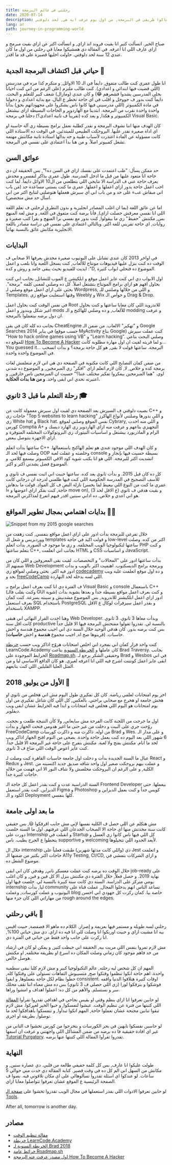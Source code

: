 ```yaml
---
title: رحلتي في عالم البرمجة
date: 2020-07-14
description: حابب استرجع معاكوا طريقي في البرمجة, من اول يوم عرفت ايه هي, لحد دلوقتي.
lang: ar
path: journey-in-programming-world
---
```


صباح الخير. اتسألت كتير انا بقيت فروند اند ازاي, و اتسألت اكتر عن ازاي بقيت مبرمج و ازاي عارف اللي انا اعرفه. في المقالة دي همشيكوا معايا في رحلتي من اول ما كان عندي 12 سنة لحد دلوقتي. حاولت اخليها قصيرة على قد ما اقدر.

## حياتي قبل اكتشاف البرمجة الجدية 👶

انا طول عمري كنت طالب متفوق, دايماً في الـ 10 الاوائل, و متكرم كذا مره في مدرستي (اللي قضيت فيها ابتدائي و اعدادي). كنت طالب ملتزم (على الرغم من اني كنت احياناً بخلي المدرسين يشدوا فشعرهم 😂) و كان عندي (ومازال) شغف كبير للتعلم و البحث. دايماً كنت بدور ف جووجل و اقلب في اي حاجة تخطر ع البال. مع بداية اعدادي و دخولنا في مادة الكمبيوتر (اللي مدرسيني فيها كانوا ناس يشكروا على مجهوداتهم بحق) بدأنا واحدة واحدة نقرب من البرمجة. ابتدينا مع الهاردوير و الحاجات البسيطة ازاي بيشتغل الكمبيوتر و هكذا, و بعد كده (تقريباً ف تانية اعدادي؟) دخلنا في برمجة Visual Basic.

كان الهدف منها اننا نشوف البرمجة و نقدر كطلبة نعمل برامج بسيطة زي آلة حاسبة او اي اداة صغيرة نقدر عليها. البروجكت الطبيعي للمبتدئين. في الوقت ده الاستاذة اللي كانت مسؤولة عن المادة اعتذرت لأسباب طبية و جه بدالها استاذة تانية مكانتش مهتمة تشغل كمبيوتر اصلاً. و من هنا بدأ اعتمادي على نفسي في البرمجة.

## عوائق السن

حد ممكن يسأل: "طب اعتمدت على نفسك ازاي في السن ده؟", بس الحقيقة ان دي حاجة انا متعود عليها من قبل ما ادخل المدرسة. طول عمري بذاكر لنفسي و محدش يعرف حاجة عني ف الدراسة الا نتايجي اللي بتطلعني من ال10 الاوائل دايماً. لما كنت احب اعمل حاجة بدور ازاي اعملها و اعملها, عمري ما كنت بستنى مساعدة حد (من باب اني مبقاش عبء على حد و من باب اني اي سيرش هعملها هتوصلني لنتايج اكتر من اني اسأل حد مش متخصص).

اما عن عائق اللغة (بما ان اغلب المصادر انجليزية و بدون التطرق لرحلتي ف تعلم اللغة اللي انا نفسي معرفش حصلت ازاي), فأنا برضة كنت متفوق في اللغة, و مش لغة المنهج بس, مكنتش "حفيظ" زي ما بيقولوا, كنت بدور مع نفسي برا المنهج و بقرأ كتب صغيرة و روايات, اي حاجة تقربني للغة اكتر. وبالتالي اعتمادي على نفسي في دراسة مصادر باللغة الانجليزية مكانش عائق بالنسبة نهائياً.

## البدايات

في اواخر 2013 كان عندي تشانل على اليوتيوب صغيرة محدش يعرفها الا صحابي ف الوقت ده كنت بنزل عليها فيديوهات مونتاج للألعاب, كنت بسجل اللعبة وانا بلعب و اعمل ايديت للفيديو بحيث يبقى جامد و روش و كده :"D, الموضوع ده فتحلي ابواب كتيرة.

اول الابواب دي اني كنت عايز اعمل موقع و ابلكيشن ع الموب للتشانل, بجانب اني كنت بحاول افهم هو ازاي برامج المونتاج بتشتغل اصلاً. كل ده وصلني لمعنى كلمة "برمجة". بحثي على ازاي اعمل موقع وصلني لـ Wordpress, و اللي من خلالها وصلتني للـ Templates. وقتها استغليت مواقع زي Weebly و Wix و خواص الـ Drag & Drop.

في نفس الوقت كنت بحاول اعمل Root للاندرويد اللي كان معايا ساعتها و كنت بحاول اغير شكل ويندوز و اعمل mods للألعاب, و ده وصلني للهاكنج و الـ modding و عرفت ان دول برضه بيتعملوا بالبرمجة.

بجانب ده كله كان في بقى CheatEngine و "تهكير" الالعاب. من ضمن الـ Google Searches في يناير 2014 (حسب موقع MyActivity بتاع Google) كنت عملت سيرش "How to hack online games using VB" و "Learn hacking". وصلني البحث بتاعي للموقع ده [How To Become A Hacker](http://www.catb.org/esr/faqs/hacker-howto.html##basic_skills) و لما قريته لقيت ان اول مهارة مطلوبة كانت... You guessed it... البرمجة. ساعتها قولت لا بقى, هو كل حاجة برمجة؟ و بدأت اتسحب في الموضوع واحدة واحدة.

من ضمن كمان النصايح اللي كانت مكتوبة في الصفحة دي هي اني لازم متعلمش لغات برمجة كده و خلاص, لا, كان لازم اتعلم ازاي "افكر" زي المبرمجين, و الموضوع ده شدني اوي. "هما المبرمجين بيفكروا تفكير مختلف عننا؟" حسيت ان المبرمجين ناس خارقين, و اعتبرته تحدي اني ابقى واحد. **و من هنا بدأت الحكاية.**

## رحلة التعلم ما قبل 3 ثانوي 🎓

بصيت دلوقتي ف السيرش بعد الصفحة دي لقيت اول سيرش معمولة كانت عن C++ و حاجات زي "Top 5 websites to learn hacking" و اللي بدورها وصلتني لأنواع الهاكرز زي White hat و Black hat. نفس الموقع وصلني لموقع Cybrary, و اللي منه اخدت كورس Comptia A+ التجهيزي بتاعهم و عرفت منه ازاي الهاردوير زي الهارد ديسك و الرام و الماذربورد بيشتغل و اساسيات النيتورك زي البروتوكولات المختلفه المتوفرة و ازاي الاجهزة بتتوصل ببعض.

ساعتها بدأت اتعلم C++ و كان الهدف اللي موجود عندي هو تعلم الهاكنج باستعمالها. وصلت فيها لحد الـ OOP وخلصته و عملت لعبة console بسيطة حسيت فيها بإنجاز و اتشديت اكتر للبرمجة. اللي هو انا بكتب شوية كود الاقي الكمبيوتر بيسمع كلامي. و الموضوع فضل يشدني اكتر و اكتر.

كل ده كان قبل 2015. و بدأت ثانوي بعد كده. ساعتها حبيت اني اثبت نفسي ف ثانوي و للأسف التصحيح في المدرسة الحكومية اللي كنت فيها ظلمني لدرجة ان درجاتي كانت نازلة النص ف كل المواد. قولت ما بدهاش (عمري ما كنت من النوع اللي بيعيط لما يخسر حاجة, كنت بفكر ازاي اعوضها و ءا move on), و بقيت هدفي ف ثانوي (ع الاقل لحد 3) هو اني اعدي و خلاص. ده اداني سنتين اقدر فيهم اتفرغ لمذاكرتي البرمجة.

## بدايات اهتمامي بمجال تطوير المواقع 👨‍💻

![Snippet from my 2015 google searches](/searches.png)

خلال تفرغي للبرمجة بدأت ادور على ازاي اعمل مواقع بنفسي, كنت زهقت من ووردبريس و شغل الـ templates و قولت اكيد في حاجة low-level اكتر من كده. وصلت ساعتها لتكنولوجيا الويب المختلفه. و زي ما موجود ف الصورة, بدأت اتعلم PHP و كنت بتعلم ساعتها C++, بجانب اني اتعلمت HTML و CSS و اساسيات JavaScript.

بدأت ساعتها ادور على "المجالات" و التخصصات. لقيت بقى المعروفين و اللي كان من ضمنهم الـ Web Development وبرمجة برامج الديسكتوب. اهتميت اكتر بالويب و بدأت ادور فيه اكتر. بحثي وصلني لمواقع زي [codecademy](https://www.codecademy.com/) و ده اول موقع اتعلمت عليه ويب بجد و [freeCodeCamp](freecodecamp.org) اللي لسه بدخله لحد النهاردة.

ف الفترة دي انا كنت بعرف اعمل برامج بـ Visual Basic و console باستعمال C++ (وكنت بقلب فالـ GUI شوية) و كنت بعرف اعمل مواقع بسيطة جداً و بعدها بشوية بدأت ادور ازاي اعمل ابلكيشنز للاندرويد, بس الموضوع مشدنيش و سيبته بسرعة. كنت كمان بعرف استعمل SQL باستخدام PostgreSQL و بقدر اعمل سيرفرات لوكال ع الاقل باستخدام XAMPP.

وهنا اخدت القرار النهائي اني هبقى Web Developer. وبدأت معاها 3 ثانوي. 3 ثانوي كانت اقل سنة productive بالنسبة لي. تقدروا تقولوا مفتحتش البرمجة فيها الا قليل جداً بس كنت برضه بدور. كان هدفي الوحيد خلال السنة دي اني اجيب مجموع هندسة و اخش حاسبات. (قريتوها صح اه, اجيب مجموع **هندسة** و اخش **حاسبات**).

كنت واخد قرار كمان اني بمجرد اني اخلص امتحانات هروّح اذاكر ويب حسب [خريطة](https://www.youtube.com/watch?v=gVXcqO9A1vo) LearnCode.Academy كان عاملها و [الخريطة السنوية](https://www.youtube.com/watch?v=Zftx68K-1D4) بتاعت Brad Traversy. بجانب الخرايط الموجودة على [Roadmap.sh](https://roadmap.sh). وحقيقي الشكر يرجع لـ Brad و Wesbos في اني ابقى عايز اعمل كونتنت اشرح فيه اللي انا اعرفه لغيري. هو كان الدافع الاساسي ليا و من المثل العليا القليلين اللي كنت بتابعهم.

## الأول من يوليو, 2018 😤

اخر يوم امتحانات لعلمي رياضة. كان كل تفكيري طول اليوم مش اني هخلص من ثانوي او هخش جامعة او هخرج مع صحابي براحتي. بالعكس, كل اللي كان شاغل تفكيري من اول يوم امتحانات هو اليوم اللي هخلص فيه امتحانات و ابدأ فيه الخرايط عشان ابقى ويب ديفلوبر.

اول ما خرجت من اللجنة كانت الفرحة مش سايعاني, ولا كأن النتيجة طلعت و نجحت. روّحت جري على البيت و دخلت من غير حتى ما اغير هدومي فتحت الجهاز و بدأت FreeCodeCamp من اوله. ذاكرت منه و ذاكرت كورسات Brad و Wes. و على مدار الـ 6 شهور اللي بعد اليوم ده كنت بعمل حاجة واحدة. بصحى من النوم افتح الجهاز اذاكر ويب لحد ما انام. مكنتش بفتح ولا لعبة. مكنتش بتفرج على حاجة غير البرمجة الا قليل جداً. كنت عايز اعوض الوقت اللي ضاع ف 3 ثانوي.

عبال ما السنة الجديدة بدأت و دخلت اول جامعة حاسبات القاهرة كنت وصلت لـ React و Redux و Jest. و عملت بيهم بروجكت صغير اول واحد شافه صديق جديد اكتسبته من الكلية, و على الرغم ان البروجكت مخلصش ولا شاف النور الا اني فهمت من خلاله حاجات كتيرة جداً.

السنة الدراسية عدت و كنت بقدر اعمل كل حاجة الـ Frontend Developer بيعملها. حتى الديزاين. كنت بقدر استعمل Figma و Photoshop كويس جداً و كنت بعمل الديزاين و الكود و الـ Deployment كلها بنفسي.

## ما بعد اولى جامعة

مش هتكلم عن اللي حصل ف الكلية نفسها لإني مش حابب اقرفكوا 😃, بس حقيقي كانت سنة مخدتش منها اي حاجة الا الصحاب الجدعان اللي عرفتهم. اول ما السنة خلصت دورت على Internship و اتقبلت في Startup كل اللي فيها ناس كانوا زي العسل و يتحطوا ع الجرح يطيب. ناس supportive و welcoming لأبعد الحدود اللي تتخيلوها.

خلال ال internship دي (واللي كانت مدتها شهرين) طبقت فعلياً على Jest و اتعلمت حاجات اكتر بكتير من ضمنها الـ A11y Testing, CI/CD, و ازاي الشركات بتمشي في موضوع الشغل ده.

خلال الوقت ده برضه كنت عملت معسكر تاني, وهدفي كان اني ابقى job-ready على نهاية 2019. و حصل فعلاً, خلال الفترة دي مكنتش بنزل الا كل فين و فين, و كان اغلب يومي متركز على الدراسة. السنة دي كانت سنة كبيرة بالنسبة لي. خلصت فيها اول internship ليا, بدأت community تساعد الناس انهم يدخلوا المجال, عملت قناة على اليوتيوب و عملت كورسات, وعملت blog خاصة بيا. كمان ركزت كل جهودي اني احسن من مهاراتي اللي كان جزء منها rough around the edges.

## باقي رحلتي 🚀

رحلتي لسة طويلة و مستمر فيها بعزيمة و إصرار. الكلام ده ماهو الا فضفضة, حبيت اقيس بيه انا مشيت ازاي و حبيت اوريكوا انا وصلت للي انا فيه ده ازاي. دي مش حياتي 100%, انا ركزت على جانب واحد فقط من حياتي في الفترة دي.

مش لازم تمروا بنفس اللي مريت بيه, الحقيقة اني خبطت كتير, و يمكن لو كان في ارشاد من حد فاهم موجود كان زماني وصلت المكان ده اسرع او بطريقة مختلفه, او مكنتش هوصل خالص.

المهم ان كل شخص ليه رحلته, عالم التكنولوجيا كبير و مش لازم كلنا نبقى سطمبة واحدة. اهم حاجة انكوا تنظموا وقتكوا صح, متسيبوش التفاهات تستولى على وقتكوا كله, حطوا نظام لكل حاجة بتعملوها, و ابقوا consistent. اوقات كتيرة هتلاقوا الدنيا واقفه فوشكوا و بتزقكوا لورا (زي اللي حصلي ف 3 ثانوي) بس ده مش معناه اننا نقف محلك سر و نستسلم. والأهم من كل ده: اعملوا اهداف و امشوا وراها.

لو حابين تعرفوا انا ازاي بنظم وقتي او بقيس نجاحي في اهدافي تقدروا تقرأوا [المقالة](https://iamnabil.netlify.app/blog/time-management-1) اللي كتبتها من فترة عن تنظيم الوقت. عيشوا لنفسكوا, و حبوا الخير لغيركوا. مش لازم تبقوا تنانين مجنحة عشان تعملوا حاجة, المهم انكوا تبدأوا, و تتمسكوا بأهدافكوا لحد ما توصلوا, بطريقة او اخرى.

لو حاسين نفسكوا تايهين في بحر الكورسات و بتخرجوا من كورس تخشوا ف التاني من غير اي افادة حقيقية فا ده برضه من ضمن المشاكل اللي واجهتني و عرفت ان اسمها [Tutorial Purgatory](https://iamnabil.netlify.app/blog/tutorial-purgatory). تقدروا تقرأوا المقالة اللي كتبتها عنها برضه.

## النهاية

طولت عليكوا انا عارف, بس كل كلمة حقيقي طالعة من قلبي. دي عصارة سنين, و مكانش من السهل اني الم كل ده في وقت قصير. كتابة المقالة دي خدت مني حوالي 5 ساعات. لو عندكوا اي اسئلة تقدروا تسألوهالي على اي مكان تلاقوني فيه. بصوا ف الصفحة الرئيسية ع الموقع عشان تعرفوا تتواصلوا معايا ازاي.

لو حابين تعرفوا الادوات اللي بقدر استعملها في مجال الويب تقدروا تخشوا على [صفحة الـ Tools](/toolset).

After all, tomorrow is another day.

## مصادر

- [مقالة تنظيم الوقت](https://iamnabil.netlify.app/blog/time-management-1)
- [خريطة LearnCode.Academy](https://twitter.com/learncodeacad)
- [الخريطة السنوية لـ Brad 2018](https://www.youtube.com/watch?v=Zftx68K-1D4)
- [خرائط عامة Roadmap.sh](https://roadmap.sh)
- [اول مصدر عرفت عنه البرمجة How To Become A Hacker](http://www.catb.org/esr/faqs/hacker-howto.html#basic_skills)
